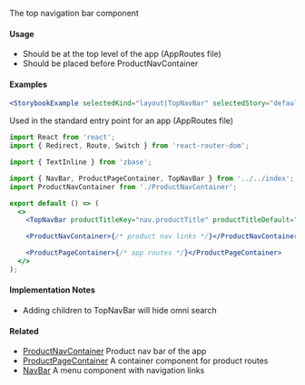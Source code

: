 The top navigation bar component

#### Usage

- Should be at the top level of the app (AppRoutes file)
- Should be placed before ProductNavContainer

#### Examples

```jsx noeditor
<StorybookExample selectedKind="layout|TopNavBar" selectedStory="default" height="100px" />
```

Used in the standard entry point for an app (AppRoutes file)

```jsx static
import React from 'react';
import { Redirect, Route, Switch } from 'react-router-dom';

import { TextInline } from 'zbase';

import { NavBar, ProductPageContainer, TopNavBar } from '../../index';
import ProductNavContainer from './ProductNavContainer';

export default () => (
  <>
    <TopNavBar productTitleKey="nav.productTitle" productTitleDefault="Example app" />

    <ProductNavContainer>{/* product nav links */}</ProductNavContainer>

    <ProductPageContainer>{/* app routes */}</ProductPageContainer>
  </>
);
```

#### Implementation Notes

- Adding children to TopNavBar will hide omni search

#### Related

- [ProductNavContainer](#!/ProductNavContainer) Product nav bar of the app
- [ProductPageContainer](#!/ProductPageContainer) A container component for product routes
- [NavBar](#!/NavBar) A menu component with navigation links
